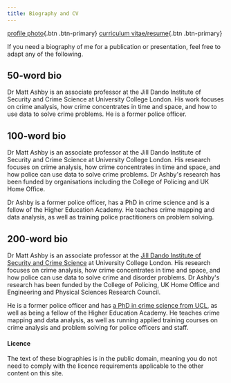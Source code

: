 ```yaml
---
title: Biography and CV
---
```


[profile photo](/files/matt_ashby_profile_image.jpg){.btn .btn-primary}
[curriculum vitae/resume](/files/cv.pdf){.btn .btn-primary}

If you need a biography of me for a publication or presentation, feel free to adapt any of the following.

## 50-word bio

Dr Matt Ashby is an associate professor at the Jill Dando Institute of Security and Crime Science at University College London. His work focuses on crime analysis, how crime concentrates in time and space, and how to use data to solve crime problems. He is a former police officer.


## 100-word bio

Dr Matt Ashby is an associate professor at the Jill Dando Institute of Security and Crime Science at University College London. His research focuses on crime analysis, how crime concentrates in time and space, and how police can use data to solve crime problems. Dr Ashby's research has been funded by organisations including the College of Policing and UK Home Office. 

Dr Ashby is a former police officer, has a PhD in crime science and is a fellow of the Higher Education Academy. He teaches crime mapping and data analysis, as well as training police practitioners on problem solving.


## 200-word bio

Dr Matt Ashby is an associate professor at the [Jill Dando Institute of Security and Crime Science](https://www.ucl.ac.uk/jill-dando-institute/) at University College London. His research focuses on crime analysis, how crime concentrates in time and space, and how police can use data to solve crime and disorder problems. Dr Ashby's research has been funded by the College of Policing, UK Home Office and Engineering and Physical Sciences Research Council. 

He is a former police officer and has [a PhD in crime science from UCL](https://discovery.ucl.ac.uk/id/eprint/1507833/), as well as being a fellow of the Higher Education Academy. He teaches crime mapping and data analysis, as well as running applied training courses on crime analysis and problem solving for police officers and staff.


#### Licence

The text of these biographies is in the public domain, meaning you do not need to comply with the licence requirements applicable to the other content on this site.

